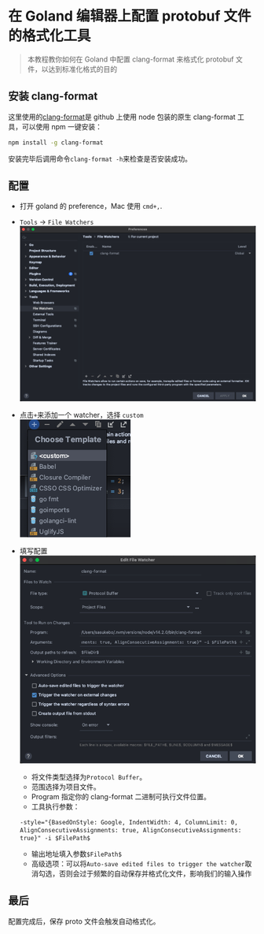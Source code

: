 # 在 Goland 编辑器上配置 protobuf 文件的格式化工具

> 本教程教你如何在 Goland 中配置 clang-format 来格式化 protobuf 文件，以达到标准化格式的目的

## 安装 clang-format

这里使用的[clang-format](https://github.com/angular/clang-format)是 github 上使用 node 包装的原生 clang-format 工具，可以使用 npm 一键安装：

```sh
npm install -g clang-format
```

安装完毕后调用命令`clang-format -h`来检查是否安装成功。

## 配置

- 打开 goland 的 preference，Mac 使用 `cmd+,`.
- `Tools` -> `File Watchers`
  ![tools_file_watchers](tools_file_watchers.png)

- 点击`+`来添加一个 watcher，选择 `custom`
  ![choose_template](choose_template.png)

- 填写配置
  ![config](config.png)

  - 将文件类型选择为`Protocol Buffer`。
  - 范围选择为项目文件。
  - Program 指定你的 clang-format 二进制可执行文件位置。
  - 工具执行参数：

  ```
  -style="{BasedOnStyle: Google, IndentWidth: 4, ColumnLimit: 0, AlignConsecutiveAssignments: true, AlignConsecutiveAssignments: true}" -i $FilePath$
  ```

  - 输出地址填入参数`$FilePath$`
  - 高级选项：可以将`Auto-save edited files to trigger the watcher`取消勾选，否则会过于频繁的自动保存并格式化文件，影响我们的输入操作

## 最后

配置完成后，保存 proto 文件会触发自动格式化。
